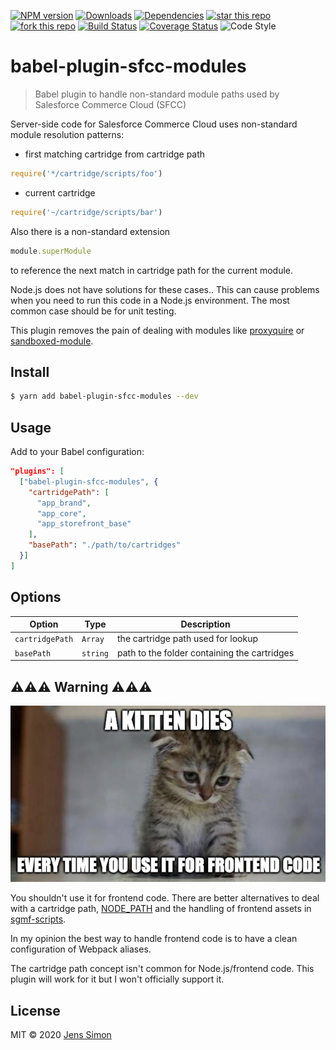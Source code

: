 [![NPM version][npm-image]][npm-url] [![Downloads][npm-downloads-image]][npm-url] [![Dependencies][deps-image]][deps-url] [![star this repo][gh-stars-image]][gh-url] [![fork this repo][gh-forks-image]][gh-url] [![Build Status][travis-image]][travis-url] [![Coverage Status][coveralls-image]][coveralls-url] ![Code Style][codestyle-image]

# babel-plugin-sfcc-modules

> Babel plugin to handle non-standard module paths used by Salesforce Commerce Cloud (SFCC)

Server-side code for Salesforce Commerce Cloud uses non-standard module resolution patterns:

- first matching cartridge from cartridge path
```javascript
require('*/cartridge/scripts/foo')
```

- current cartridge
```javascript
require('~/cartridge/scripts/bar')
```

Also there is a non-standard extension
```javascript
module.superModule
```

to reference the next match in cartridge path for the current module.

Node.js does not have solutions for these cases.. This can cause problems when you need to run this code in a Node.js environment. The most common case should be for unit testing.

This plugin removes the pain of dealing with modules like [proxyquire](https://www.npmjs.com/package/proxyquire) or [sandboxed-module](https://www.npmjs.com/package/sandboxed-module).

## Install

```sh
$ yarn add babel-plugin-sfcc-modules --dev
```

## Usage

Add to your Babel configuration:

```json
"plugins": [
  ["babel-plugin-sfcc-modules", {
    "cartridgePath": [
      "app_brand",
      "app_core",
      "app_storefront_base"
    ],
    "basePath": "./path/to/cartridges"
  }]
]
```

## Options

Option          | Type     | Description
----------------|----------|-------------
`cartridgePath` | `Array`  | the cartridge path used for lookup
`basePath`      | `string` | path to the folder containing the cartridges

## ️️⚠️️️️⚠️⚠️ Warning ⚠️⚠️⚠️

![kitten.png](https://github.com/jenssimon/babel-plugin-sfcc-modules/raw/master/kitten.png)

You shouldn't use it for frontend code. There are better alternatives to deal with a cartridge path, [NODE_PATH](https://nodejs.org/api/modules.html#modules_loading_from_the_global_folders) and the handling of frontend assets in [sgmf-scripts](https://www.npmjs.com/package/sgmf-scripts).

In my opinion the best way to handle frontend code is to have a clean configuration of Webpack aliases.

The cartridge path concept isn't common for Node.js/frontend code. This plugin will work for it but I won't officially support it.

## License

MIT © 2020 [Jens Simon](https://github.com/jenssimon)

[npm-url]: https://www.npmjs.com/package/babel-plugin-sfcc-modules
[npm-image]: https://badgen.net/npm/v/babel-plugin-sfcc-modules
[npm-downloads-image]: https://badgen.net/npm/dw/babel-plugin-sfcc-modules

[deps-url]: https://david-dm.org/jenssimon/babel-plugin-sfcc-modules
[deps-image]: https://badgen.net/david/dep/jenssimon/babel-plugin-sfcc-modules

[gh-url]: https://github.com/jenssimon/babel-plugin-sfcc-modules
[gh-stars-image]: https://badgen.net/github/stars/jenssimon/babel-plugin-sfcc-modules
[gh-forks-image]: https://badgen.net/github/forks/jenssimon/babel-plugin-sfcc-modules

[travis-url]: https://travis-ci.com/jenssimon/babel-plugin-sfcc-modules
[travis-image]: https://travis-ci.com/jenssimon/babel-plugin-sfcc-modules.svg?branch=master

[coveralls-url]: https://coveralls.io/github/jenssimon/babel-plugin-sfcc-modules?branch=master
[coveralls-image]: https://coveralls.io/repos/github/jenssimon/babel-plugin-sfcc-modules/badge.svg?branch=master

[codestyle-image]: https://badgen.net/badge/code%20style/airbnb/f2a

